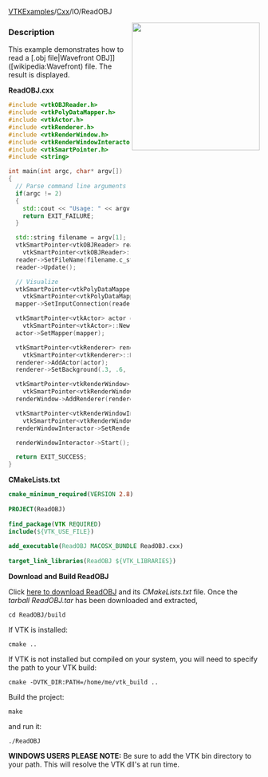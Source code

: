 [VTKExamples](/home/)/[Cxx](/Cxx)/IO/ReadOBJ

<img align="right" src="https://github.com/lorensen/VTKExamples/blob/gh-pages/Testing/Baseline/IO/TestReadOBJ.png?raw=true" width="256" />

### Description
This example demonstrates how to read a [.obj file|Wavefront OBJ]]([wikipedia:Wavefront) file. The result is displayed.

**ReadOBJ.cxx**
```c++
#include <vtkOBJReader.h>
#include <vtkPolyDataMapper.h>
#include <vtkActor.h>
#include <vtkRenderer.h>
#include <vtkRenderWindow.h>
#include <vtkRenderWindowInteractor.h>
#include <vtkSmartPointer.h>
#include <string>

int main(int argc, char* argv[])
{
  // Parse command line arguments
  if(argc != 2)
  {
    std::cout << "Usage: " << argv[0] << " Filename(.obj)" << std::endl;
    return EXIT_FAILURE;
  }

  std::string filename = argv[1];
  vtkSmartPointer<vtkOBJReader> reader =
    vtkSmartPointer<vtkOBJReader>::New();
  reader->SetFileName(filename.c_str());
  reader->Update();

  // Visualize
  vtkSmartPointer<vtkPolyDataMapper> mapper =
    vtkSmartPointer<vtkPolyDataMapper>::New();
  mapper->SetInputConnection(reader->GetOutputPort());

  vtkSmartPointer<vtkActor> actor =
    vtkSmartPointer<vtkActor>::New();
  actor->SetMapper(mapper);

  vtkSmartPointer<vtkRenderer> renderer =
    vtkSmartPointer<vtkRenderer>::New();
  renderer->AddActor(actor);
  renderer->SetBackground(.3, .6, .3); // Background color green

  vtkSmartPointer<vtkRenderWindow> renderWindow =
    vtkSmartPointer<vtkRenderWindow>::New();
  renderWindow->AddRenderer(renderer);

  vtkSmartPointer<vtkRenderWindowInteractor> renderWindowInteractor =
    vtkSmartPointer<vtkRenderWindowInteractor>::New();
  renderWindowInteractor->SetRenderWindow(renderWindow);

  renderWindowInteractor->Start();

  return EXIT_SUCCESS;
}
```
**CMakeLists.txt**
```cmake
cmake_minimum_required(VERSION 2.8)
 
PROJECT(ReadOBJ)
 
find_package(VTK REQUIRED)
include(${VTK_USE_FILE})
 
add_executable(ReadOBJ MACOSX_BUNDLE ReadOBJ.cxx)
 
target_link_libraries(ReadOBJ ${VTK_LIBRARIES})
```

**Download and Build ReadOBJ**

Click [here to download ReadOBJ](https://github.com/lorensen/VTKWikiExamplesTarballs/raw/master/ReadOBJ.tar) and its *CMakeLists.txt* file.
Once the *tarball ReadOBJ.tar* has been downloaded and extracted,
```
cd ReadOBJ/build 
```
If VTK is installed:
```
cmake ..
```
If VTK is not installed but compiled on your system, you will need to specify the path to your VTK build:
```
cmake -DVTK_DIR:PATH=/home/me/vtk_build ..
```
Build the project:
```
make
```
and run it:
```
./ReadOBJ
```
**WINDOWS USERS PLEASE NOTE:** Be sure to add the VTK bin directory to your path. This will resolve the VTK dll's at run time.

